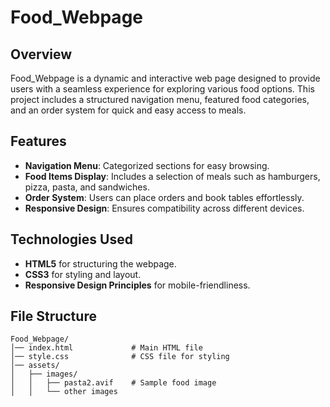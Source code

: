 # Food_Webpage

## Overview
Food_Webpage is a dynamic and interactive web page designed to provide users with a seamless experience for exploring various food options. This project includes a structured navigation menu, featured food categories, and an order system for quick and easy access to meals.

## Features
- **Navigation Menu**: Categorized sections for easy browsing.
- **Food Items Display**: Includes a selection of meals such as hamburgers, pizza, pasta, and sandwiches.
- **Order System**: Users can place orders and book tables effortlessly.
- **Responsive Design**: Ensures compatibility across different devices.

## Technologies Used
- **HTML5** for structuring the webpage.
- **CSS3** for styling and layout.
- **Responsive Design Principles** for mobile-friendliness.

## File Structure
```
Food_Webpage/
│── index.html             # Main HTML file
│── style.css              # CSS file for styling
│── assets/
│   ├── images/
│   │   ├── pasta2.avif    # Sample food image
│   │   └── other images
```
